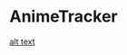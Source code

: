 #  AnimeTracker
[alt text](https://github.com/Hypocrite1023/AnimeTracker/blob/main/demo/Simulator%20Screenshot%20-%20iPhone%2015%20Pro%20-%202024-07-17%20at%2022.38.56.png)
